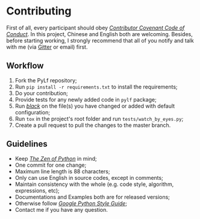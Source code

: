 # Contributing
First of all, every participant should obey [_Contributor Covenant Code of Conduct_](CODE_OF_CONDUCT.md).
In this project, Chinese and English both are welcoming. Besides, before starting
working, I strongly recommend that all of you notify and talk with me (via [Gitter](https://gitter.im/Python-PyLf/PyLf)
or email) first.


## Workflow
1. Fork the PyLf repository;
2. Run `pip install -r requirements.txt` to install the requirements;
3. Do your contribution;
4. Provide tests for any newly added code in `pylf` package;
5. Run [*black*](https://github.com/ambv/black) on the file(s) you have changed or added
with default configuration;
6. Run `tox` in the project's root folder and run `tests/watch_by_eyes.py`;
7. Create a pull request to pull the changes to the master branch.


## Guidelines
* Keep [_The Zen of Python_](https://www.python.org/dev/peps/pep-0020/#the-zen-of-python)
in mind;
* One commit for one change;
* Maximum line length is 88 characters;
* Only can use English in source codes, except in comments;
* Maintain consistency with the whole (e.g. code style, algorithm, expressions, etc);
* Documentations and Examples both are for released versions; 
* Otherwise follow [_Google Python Style Guide_](https://github.com/google/styleguide/blob/gh-pages/pyguide.md#google-python-style-guide);
* Contact me if you have any question.
